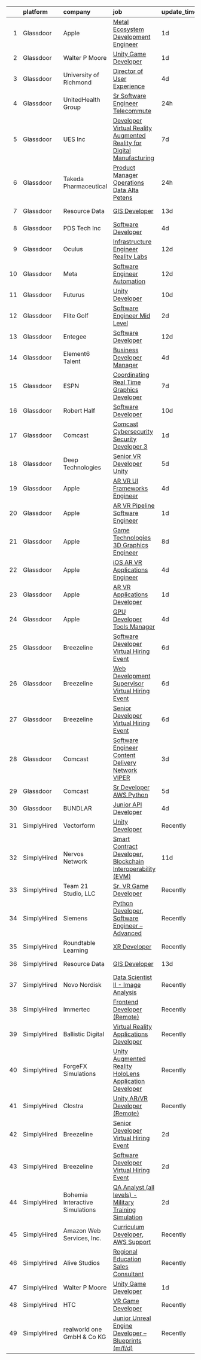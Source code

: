 

|    | platform    | company                         | job                                                                                                                                                                                                                                                                                                                                                                                                                                                                                                                                                                                                                                                                                                                                                                                                                                                                                                                                                                                                                                                                                                                                                                                                                                                                                                                                                                                                                                                                                                                                                                                                                                       | update_time   | location                   |
|---:|:------------|:--------------------------------|:------------------------------------------------------------------------------------------------------------------------------------------------------------------------------------------------------------------------------------------------------------------------------------------------------------------------------------------------------------------------------------------------------------------------------------------------------------------------------------------------------------------------------------------------------------------------------------------------------------------------------------------------------------------------------------------------------------------------------------------------------------------------------------------------------------------------------------------------------------------------------------------------------------------------------------------------------------------------------------------------------------------------------------------------------------------------------------------------------------------------------------------------------------------------------------------------------------------------------------------------------------------------------------------------------------------------------------------------------------------------------------------------------------------------------------------------------------------------------------------------------------------------------------------------------------------------------------------------------------------------------------------|:--------------|:---------------------------|
|  1 | Glassdoor   | Apple                           | [Metal Ecosystem Development Engineer](https://www.glassdoor.com/partner/jobListing.htm?pos=115&ao=1110586&s=58&guid=00000181ec0843df91ae1d06856543c0&src=GD_JOB_AD&t=SR&vt=w&cs=1_e60bfad0&cb=1657522373955&jobListingId=1007994891313&cpc=334ABAF5D42DC775&jrtk=3-0-1g7m0gh09h4cl801-1g7m0gh0o2hs3000-07bc4735f49e901b--6NYlbfkN0BvKrLyj5gPmtZO9T8euul8TCxuuKNOtzRJOomxnwSEodTz2Bc-sPZlADHp0xxmf8WzTYj1OabbMvKqTOMSvu7s7NttrC0ZUiqXPC3YkTvNrDzwACZrc1aZ1fE2Vx9sryy7b-r5Y1zmS-MOY5r2c4TVkPQ9uNsqx574HBkAtcVOP54WfHzyRAcWpJR25br0P9AnJPiTCYkm2oVwvGcsQLET9S4BiUTfAOy4hLE85m7xjrAiQOvfYf2VEFicDErKYA8cJLUBe9h0mU3-vgsaYED22duKKxyzGarlAsund-7RLLx2_E42Si8jbbVnbWw9R8uglNYZT_ZvKkIcyKmTcelyy6RsgLHMWV96NJi7EInVKfJndzI00oV-1YphMg-7r8SjKrGo-kaQ--AGKm0NCqGBTJdI5cjvZGSaxqm7DBxju-jCDrWvXLJHMUHp7ARs1M6V2GdJU-xpDxggJosmyNS1GmXIGBnhuHdd33EXk_DlIeP4Pxth2z4SfP4WdeuHEh_1tI2RnNnHRmAvyR7u-c5sJIaiOgt2BIThbUj2ifzcTo_n2yCDvrDovydcd29HehgS82NK9WEb8si7LCsSeUahHyP-h86KRYkVu1FD5hanNVIejQbNfMAlKE8WXm1AtldrM7RhcjueFwFWA0qTFRXSxxXrA2U-kv1pJggxB_WWrLhT38BQSBnZX0lswoiUw7TuBtdPP2yCLdgOZX080ttiw0eUTrPOVv0-ACXEhKq7v8Nu35jDR5_bcFH8Oufn7r5ifCy6GnJvP6VRYyP5Q6DsyKESFiVXbrQQNDGAqkrX_JgRGY9n79oNU9ODluEZbw9kkJDm0w7mb-DKukjd5G1zST1K21kqdg1zCPZTVZcZW6M0uLT8Xc6uDFmqxw1YnmNDNzoaGxqupuNvgDZSRVL0IKjKctQ4ukq1EnkYHg7yOU9uebcWNvOmjGotbv6yRzvizJS04wE2Nxb4TdaauEz-)                                                                                                                                                                                                                                                                                | 1d            | Austin, TX                 |
|  2 | Glassdoor   | Walter P Moore                  | [Unity Game Developer](https://www.glassdoor.com/partner/jobListing.htm?pos=127&ao=1136043&s=58&guid=00000181ec0843df91ae1d06856543c0&src=GD_JOB_AD&t=SR&vt=w&cs=1_03f9602f&cb=1657522373957&jobListingId=1007994178150&jrtk=3-0-1g7m0gh09h4cl801-1g7m0gh0o2hs3000-a406b2601580dbc4-)                                                                                                                                                                                                                                                                                                                                                                                                                                                                                                                                                                                                                                                                                                                                                                                                                                                                                                                                                                                                                                                                                                                                                                                                                                                                                                                                                     | 1d            | Houston, TX                |
|  3 | Glassdoor   | University of Richmond          | [Director of User Experience](https://www.glassdoor.com/partner/jobListing.htm?pos=109&ao=1110586&s=58&guid=00000181ec0843df91ae1d06856543c0&src=GD_JOB_AD&t=SR&vt=w&cs=1_8ac3bb15&cb=1657522373954&jobListingId=1007987474063&cpc=C0FAF87ADD587446&jrtk=3-0-1g7m0gh09h4cl801-1g7m0gh0o2hs3000-5c232ab1c9fefc8f--6NYlbfkN0B4rZm5z_hx-StMuau8L_CkQ17CUpFrlepinLuWzihKpur27WxpIEMFR1c5s2F1RXwytN8i3cemtPjiM8_YsPRk5Mu-6WpQsgOptZZsuGGsDvC9vAKXGTtAr6BQRBqLzJj4iRdrsxEC0dpxddldeLVR_UwSWtBiZ4S_Yc5-E9aMIfwsUtR9V6Sbw8yFJvlP4eiRzRKpv1vsdxkfIuJkTRfSVNLwfOpDYpcTNBDnA7XXdA_E8emjiJTeNa6kS2qHYAg2Kdmzd1OuOulfISSXJhpvR3lknfhggqIT_APmYIpDJijWDH26P9Bbex3ouOO0G9yWv-FIgJuqfT4x2fq0GSH0ToRpXovLVGB64_ViwI5r7hX63KY-_FWKV_afpvFfDxhjeNCukggqqyaqCDAOfY0rvFO44Al5-hiMCJ7gnxReDh-AaCQB4qzwM2qpPhaElhm90Cl79Qi6eP5wstODVk5wTBEDGG46D5tipDDgc1rnZcU3yiOPdSb1HZsowXRowQIDhoAGBwhXZCKz5kdh0Ms-IFS6N8oKG5kiFFRcUStcNOJmlOpj45XazLFSuOgyLCE%3D)                                                                                                                                                                                                                                                                                                                                                                                                                                                                                                                                                                                                                                                                                                           | 4d            | Richmond, VA               |
|  4 | Glassdoor   | UnitedHealth Group              | [Sr Software Engineer   Telecommute](https://www.glassdoor.com/partner/jobListing.htm?pos=114&ao=1110586&s=58&guid=00000181ec0843df91ae1d06856543c0&src=GD_JOB_AD&t=SR&vt=w&cs=1_49eb2dab&cb=1657522373955&jobListingId=1007995865047&cpc=40021B6B9FB64F38&jrtk=3-0-1g7m0gh09h4cl801-1g7m0gh0o2hs3000-526aab00b781eda8--6NYlbfkN0C8O9VKdOj_1Zh75e9_CvYhSsWVxS1Pvi5WUWhsf4w7FIc3O6B0uG3ldAQAeoX1gopzSUmUYgmFgBLHoOIMYWkd3ZH3miKoCNrzDJ1puWynfcis71GUtGdIOegBjP7XU7S1av1jU9DsaTV9hiXrd_1VH-Z7hEEc-n8SNHa8mq5rda8gnSaWvK4nx13JVqPwDs8cITGzGnudmh9NRFV6F3LXzg2izeMybE_U_rGvPTzRDOA1WEgqWC7c7b3whO5xKsKXL1b5omkMUcQqY4Rj0yo_QcSsiNOWx1b6VfTf_IevdHsT6Vtdz3gYFuZASzkZ4CgPaB-vPWpLRXymEstt-oZ06_HUfeZ5WgTrjEgC1E-sxaMnxRf41vBVJ_iwiy7e4Cfbop9xmAX-n9_8mOXeWzH9yOUVEwimAjnfXSCYiw5s8akM0WGyqsvXBjDmsjkUlQI%3D)                                                                                                                                                                                                                                                                                                                                                                                                                                                                                                                                                                                                                                                                                                                                                                                                                                    | 24h           | Eden Prairie, MN           |
|  5 | Glassdoor   | UES  Inc                        | [Developer   Virtual Reality   Augmented Reality for Digital Manufacturing](https://www.glassdoor.com/partner/jobListing.htm?pos=130&ao=1136043&s=58&guid=00000181ec0843df91ae1d06856543c0&src=GD_JOB_AD&t=SR&vt=w&cs=1_2488125c&cb=1657522373958&jobListingId=1007979372217&jrtk=3-0-1g7m0gh09h4cl801-1g7m0gh0o2hs3000-e2d9c4ebb3d76261-)                                                                                                                                                                                                                                                                                                                                                                                                                                                                                                                                                                                                                                                                                                                                                                                                                                                                                                                                                                                                                                                                                                                                                                                                                                                                                                | 7d            | Dayton, OH                 |
|  6 | Glassdoor   | Takeda Pharmaceutical           | [Product Manager  Operations Data   Alta Petens](https://www.glassdoor.com/partner/jobListing.htm?pos=123&ao=1110586&s=58&guid=00000181ec0843df91ae1d06856543c0&src=GD_JOB_AD&t=SR&vt=w&cs=1_4579c0b7&cb=1657522373957&jobListingId=1007996088229&cpc=155EB9D5185558AF&jrtk=3-0-1g7m0gh09h4cl801-1g7m0gh0o2hs3000-057ae0d2e981405e--6NYlbfkN0Dpk2nRRB2qCzcWtelMs6RnOpE2QQykp_Gr47Tac0r5hCH0J3UzLxpgpuhWWRPjzv-YiRcjNYDidoQCLJWQFq2hGu8NubKW7VtXpwC3uizAiaTmZgwoXXsbXT-ORvk2SLMJeMP8AGDKHOMZqBkdIP5gMOBcNhtpupnFzXbnqYyKH2F7YI60L8mk5aE-aI0vEbZtfqLCCzVi_LFkD01fr3q3v1gNVFbl4FGGM1cm_nGIyhAWnu6H-Q8E-v7B_inoF-JCw2MGmVSajhSIjFTo8MZ7GmXdGAJn_OA0KP8N3R-CaI4LTOD_AZVLRJjK1TxxLHfhunuHrf5r6AJO1pLqzo2mc1R3g6GkkftbfNbATvMuXTBJP9JYvg2VT3iuI5xdPOsYyDppzxI5T090mEC_0Si3QWg2wI6ec9YeVk9ubVUlqzLN9iZSyWwN)                                                                                                                                                                                                                                                                                                                                                                                                                                                                                                                                                                                                                                                                                                                                                                                                                                      | 24h           | Clifton, NJ                |
|  7 | Glassdoor   | Resource Data                   | [GIS Developer](https://www.glassdoor.com/partner/jobListing.htm?pos=104&ao=1110586&s=58&guid=00000181ec0843df91ae1d06856543c0&src=GD_JOB_AD&t=SR&vt=w&ea=1&cs=1_cc42162f&cb=1657522373952&jobListingId=1007966638621&cpc=F7BD8DA794B5A532&jrtk=3-0-1g7m0gh09h4cl801-1g7m0gh0o2hs3000-8098c8611ea79378--6NYlbfkN0Dl7F8yQ3Mt_M0p4pEaeq_LOWEMcxAwOSX3iRAQq_RxvmuWjgUzi5N7Xnxj-yjq4ePTz2k1bnKIQ2d9UityefqIBeUCKX9B1S6LaHeztZLa7qCGGP_4slg5m3w6qiAVI6Qw8YHxJyvmuQBtSXRRTyTMrI0ea4CLsCbtcIil81ktY-h4NK3FaOSrf3dkUrZrzfxx9eQEv6sr516U4Rd1nVXVWUJV8TKgvE4CpCy2UUm2qA9elTIu2EDFL0ab8PmK38YrL7WDvJgwfjFEOw1IirS0UnPg4Y5xhvyuLR7iCnOE7fybbjB0wvW87EW5qo5Vp4HjB-FyTSb56xxqS7hKBLzGmldQP888BmrmzaBCS241lVodFen6oEWisXysMUgvB7uKIvPBKCZ46iGymwepyKyCobbrKZEBZHpBhwxKKnFxQ7lMql_MVPJ2auIJtw7FKxdgHqPpZVSNYshCqCyLO1aswc6_9nDuYiaa1Ij99fL-P2-zmR7NgBIb)                                                                                                                                                                                                                                                                                                                                                                                                                                                                                                                                                                                                                                                                                                                                                                                                  | 13d           | Anchorage, AK              |
|  8 | Glassdoor   | PDS Tech  Inc                   | [Software Developer](https://www.glassdoor.com/partner/jobListing.htm?pos=125&ao=1110586&s=58&guid=00000181ec0843df91ae1d06856543c0&src=GD_JOB_AD&t=SR&vt=w&ea=1&cs=1_ab113e57&cb=1657522373957&jobListingId=1007987377855&cpc=1CBFC3E34E2A31FF&jrtk=3-0-1g7m0gh09h4cl801-1g7m0gh0o2hs3000-79c86ae366134147--6NYlbfkN0BLQ6hkz6GMEPsiDV6dZwFY4wMBUE_AioakCFmtqBrqGqP687vd9SjG831nUZLdlECmusHnAOTFLnYK3N7fukINjt2QAFZ0Sgdn8HiwhyTl-el-D_fZ3zFBoXjK6-gt6Us2wmwtguWbIt4fQ8-O97xAj_qyE0M9Q_SpvDyzMHDJyUZgZcNZDE8Jv-D-DQlE9jQ6DTx4zKfWgaM-4QfWqCmwFfS1IVcJ9QaLo_7L9BEM79CrCnhwPBeJaUdzjx62n6Qfa107VGYitq4T1JXXewxC-3lbBUVV4BDPburKQUWlEuuW3RVd1fUJpMcYd1hdv1oOg0vIXHHJG3wPZZShHmm267HbXhTGYcWStMTF-bb5V40bmgYhZNgvfiZNiqi3SeKSyesGJQ2osXV51zEbXwIkDjvgvd0zmCxB-CHtXfgdJg0agn-kA4C3ti4x_vqh_9Hhek2uvA_BW2O4CKWrRmpfAU9azOUXrMjvcYgtM-CeMJSMWdozmnZuSkzFevE_NEDpl1HEhEAJzERM4xgS__teumRR5owCLpkoCLLo_rFRlg%3D%3D)                                                                                                                                                                                                                                                                                                                                                                                                                                                                                                                                                                                                                                                                                                                                 | 4d            | Lexington, MA              |
|  9 | Glassdoor   | Oculus                          | [Infrastructure Engineer  Reality Labs](https://www.glassdoor.com/partner/jobListing.htm?pos=108&ao=1110586&s=58&guid=00000181ec0843df91ae1d06856543c0&src=GD_JOB_AD&t=SR&vt=w&cs=1_8e2efb00&cb=1657522373954&jobListingId=1007969937261&cpc=BBD63848FB84346C&jrtk=3-0-1g7m0gh09h4cl801-1g7m0gh0o2hs3000-4b8b1fbd9aedfcde--6NYlbfkN0DYl4UJW4r1Vl7FEn6T9F-rD9lpC-0oMJVSiWjK_MGUd5ZxEn957iThda3zHpNlLYMLluXgCgchKame_mFfm5_OUmEJ0Zn6rfZ1hn1ya6iUGs6YgvqFYywatTSf5lpf05q_nk6uwtkhcgqn6VDZPo2PPWnTJ4JuoKCEK-1mEo2Huc99JtMfiNPMmw6HJ6dJ6Zmy0dk1DYyCM0KJ2_4RBR2oDnPuMTEoJ4lpDP5W5JsVYeTV6mMIkqiqzsL5Rgr6dIeK2qjmO-0Epvg9k_Cmor3Pb5-6f6PUHvNDk_7aTH5h1gCBlxoB_0242cqK7BEsibg03sJiD_5zTpwfVkDB8FxarJP2P9k02Z_GrM30yh289sw6QtAx78f_GAvSOcyv_UKdFF2pXazbJnrfxZ5Ix1dxVpaV39s2EtDPdlvLWJyAqXhuc7tBhpEE8o4duFNp9SCDsWVIEJQRmv1lM5v1BRfMjaU2hDWWEZccpT08wqFiWc7ISxNZLJR0gShRfRpURdEqwhSod7x84R65NloqZz2siPhQwhPAC7qJXxjpLoUYoTMX2Su1hjpmfOsOEZPa53ISi0XyO1qJ1Se6qugTZTppbOrdDtcBFE6l4MEBXD-q0S91dqCxLnsoso8rWExX5X0zn4L1ycszM7UNY9RxazNe7QJPhtAmNXwfJQyLVYS7hhuGcQaL8eidKZUD-_5dTvAF_MoAsQq44bZodJnCBEXQhSlNynH62n4bOqiWCbGOiRrjhF4HXukXeVrWwXHfDWwiNeio0TwJi5jdg8iagqa7jAbQWDPyeFbXj-aUPm25vQWPbe7cDOLdSA2sJp11lq-ZlDl-HxyqhoMJF-hcRAtlnPvUfCl9_wNc5QhyjzEcDdCM-uPPu_HRvIX_TMOYJ-HwLV7UP_GgufRLv9DKQI_s5ejThRCKfalLWzepVVFr7wXQK6_eMgfmoM6Yo_23NsehSKY-wBgk0SBbwtexciRPbx_wi7KXqtkS7_kcb8tk--mIr4rETyAVgoPNNoKmLGmRyBsB934o8a_CIXR5zuKrIrR_EqEave93kGlBiDFWxA%3D%3D)                                                                                                                                                                                   | 12d           | Redmond, WA                |
| 10 | Glassdoor   | Meta                            | [Software Engineer   Automation](https://www.glassdoor.com/partner/jobListing.htm?pos=107&ao=1110586&s=58&guid=00000181ec0843df91ae1d06856543c0&src=GD_JOB_AD&t=SR&vt=w&cs=1_d031fedb&cb=1657522373954&jobListingId=1007969937300&cpc=76BDADE3D6D9A820&jrtk=3-0-1g7m0gh09h4cl801-1g7m0gh0o2hs3000-1aeab1f34ef30df8--6NYlbfkN0DYl4UJW4r1Vl7FEn6T9F-rD9lpC-0oMJVSiWjK_MGUd5ZxEn957iThda3zHpNlLYMLluXgCgchKXqYV1YqFDYEEiH-F4QfgWiHkjB7hNMueTn1Y2K68nQhp7_jnE-XKDRF3gh6xN8C3w1EBUDNaCv-STCH5UlCknOVpQVR4ENUsHNHyAzr2Mx76KScIwOJntknVmM1Hru9QwSXoTvPOmaYpEK7tP20Ul3u_4EujyTGtBrdv3BnVIX5nOh28_7dmgmc3E1fENLqdWxzNIGjTyRJ1jMuUTNNXwhiusXzAbGEul9FNG-m8WD-TjN46wLkFSvEaurrXdbjQ1bCCpVzLPMaSbxeUkVv7adr3Ye_5Ku8eBudfTJmDcT4C3nC7Dilrv-QXqayJIfVvSpdtRJMGmub6v94iixGfwrsZ5BQOMhywagZsATBR23DZsAIyrzJvYH4JeKk9vctoyJSTDHjei5RPtDIx9mnPXmHHzTb3q20EShA3uSj1o2cjaggljs_qu6fV6T3mcd_KKCs8fwaO9sNsod5Qw5Tns89iwWCxxM-js2e1IZq9giDjUfakIzIflVmc351D8jLcjm1tPMKngf4_Am034owwJtLW00P8WLcQRc0SXvxRSo9nSycEYTbtWZEfgGW11fTZsw3vpqgc9_Zo9CpcOY7bbPOe7rkuf0goQyJB-bLyxX9w72Q-FP_Xew59BKee34V_cGL-op0SP0bfB02rwVRLy5kkDfl7NFg8AbMNxLiU6r1Eevp1H3091gijuCb68OibCxni0M7rjhK_IuyXMwISuVMyLSNq0GJl8lCpO35v1p4PdaCZENh3XUA9_fFvBOe3ZwYI7O-1Y1_iO-R1kMc3FCEpSWLRuXacZf-zOLlHxgBR4ULjz4JwQw8odBVF9E5uFCcvhy4tzwcVdj5vQayEYtOp-VlLYZuprvV7yn86p8Cv_NYBdJoIkwqBvG9VjKecQk8QOLCJ0-kTQ9WcE0FLIbKG9HRvykIPUgBQZQzhO2zMDyZBi4NFg9aHOSV66f2RyenqTZjTZPoizRSDpoU1NnM3PtCmGniZA%3D%3D)                                                                                                                                                                                          | 12d           | Remote                     |
| 11 | Glassdoor   | Futurus                         | [Unity Developer](https://www.glassdoor.com/partner/jobListing.htm?pos=129&ao=1136043&s=58&guid=00000181ec0843df91ae1d06856543c0&src=GD_JOB_AD&t=SR&vt=w&cs=1_9543d645&cb=1657522373958&jobListingId=1007975388595&jrtk=3-0-1g7m0gh09h4cl801-1g7m0gh0o2hs3000-47b83538bc10ef9f-)                                                                                                                                                                                                                                                                                                                                                                                                                                                                                                                                                                                                                                                                                                                                                                                                                                                                                                                                                                                                                                                                                                                                                                                                                                                                                                                                                          | 10d           | Atlanta, GA                |
| 12 | Glassdoor   | Flite Golf                      | [Software Engineer   Mid Level](https://www.glassdoor.com/partner/jobListing.htm?pos=111&ao=1110586&s=58&guid=00000181ec0843df91ae1d06856543c0&src=GD_JOB_AD&t=SR&vt=w&ea=1&cs=1_a858a533&cb=1657522373955&jobListingId=1007992889612&cpc=14D5209370AEC984&jrtk=3-0-1g7m0gh09h4cl801-1g7m0gh0o2hs3000-b26c2d7bf71d82ba--6NYlbfkN0D_KRozbKJx95I3LRYgbj09bqBDFeyQG4s8tCOB31p2DAg6iPXIse8bHaiBk3QBrGxpuXZg6rnCO-vckF91RBuri2ikPZlrNM-w0vvbhbgjpycq9bCMCZE4v-NHSUS9TSpL2I9VdGQtqFsq9Op6H5pc1magBzUjuk6z0yLETjr1ETnAp3buM_7cfF6QaVGNfCQYo8VzlcTDHE1zsX95mwYxv3ITsjHCLNG_A8BnvQ5tBcIepKlx52j_BKVGWP0DqJfeMBNEJMKVsLlcSuZdJbv_orhq5Vmv-ou3CHEdEf35OTVcETF372CUXJUuoaCBNB8fwdWq72iQ-4AdwgnhjA8JOhw0cdfVGXJ2-tDFwdfu9NAzY-VzYv3Tennfrf9SHBafkNVINPB7_m6IO1IsvSPvQS0uPlqYU4mhMAD1DqfxvXYj5-SGHY9xAFG7OtvZfGzcu05Ygb8WUf7oGMktFIuxbHIUxSC_dpfhPzIX9QF1yajJisU673hXZ4lVdAY22b2S9qtUAtG1RA%3D%3D)                                                                                                                                                                                                                                                                                                                                                                                                                                                                                                                                                                                                                                                                                                                                                      | 2d            | Dallas, TX                 |
| 13 | Glassdoor   | Entegee                         | [Software Developer](https://www.glassdoor.com/partner/jobListing.htm?pos=126&ao=1110586&s=58&guid=00000181ec0843df91ae1d06856543c0&src=GD_JOB_AD&t=SR&vt=w&ea=1&cs=1_3c7370a5&cb=1657522373957&jobListingId=1007969066831&cpc=9908D8D4413DBB8A&jrtk=3-0-1g7m0gh09h4cl801-1g7m0gh0o2hs3000-1cc9a720b2ef69ca--6NYlbfkN0D6OzZjpD_hbicRkMZwNNvvxSeL23iIfvaC4EytleQ8zDIpz0YQ5KbISa7_Zvw6kCwWk0bztT2ND0rLy8l_JgJIqC6pVja7piBhX6YVrJuEc_pBLmjUEBI6lwdoF_gJ749U6okgPYSRPvBMYDggPEVQx-S1DUfyPpyfQC37CONM7ItdCY4KIF8hpJrD5bAoE0_FBrsq0PY3LBo00GGgGOdrJmL-FTOVpM4kDsGivJ49pQ-hpWOmGjatboWoR6Z-7OaEAKqmEyodDdZkPmi8woMzf5WId1m3H2WnReODlpiEuwYHFifW77UEYCqi3vzaSwFAASvX3lW5qdo5fUAADOWClEMjwsU3dCLpKCHul8Cuutox4YtWtCVnMxLJST7mm5wGVUGybeLMRnUHQVE_SWdAikYr7V8uK9BYA3DK-N79ih4Y5BqweJ_gE3wvVNimNpxF-7UWsOxvAQyCs2NYRHux_r5VsHf54XKeHIyb-P5Cocbl1NprDHaqM3NuKcsNJvA%3D)                                                                                                                                                                                                                                                                                                                                                                                                                                                                                                                                                                                                                                                                                                                                                                               | 12d           | Bedford, MA                |
| 14 | Glassdoor   | Element6 Talent                 | [Business Developer Manager](https://www.glassdoor.com/partner/jobListing.htm?pos=119&ao=1110586&s=58&guid=00000181ec0843df91ae1d06856543c0&src=GD_JOB_AD&t=SR&vt=w&ea=1&cs=1_eae2c03b&cb=1657522373956&jobListingId=1007987169676&cpc=AF1E4A3695F490BE&jrtk=3-0-1g7m0gh09h4cl801-1g7m0gh0o2hs3000-f311e9f02d69f322--6NYlbfkN0Af6GIvaSKgsJgYJpE9Xx5DEovmjv4vUjW9NTuNJPGcMVKvO3rB4WrrWkIp31ZZ0GlsVen7PMc70LHgp_mIU5m0UaCb4T5yo0KKEVtROOC3L6bxciHq3DdlsxsaetTM4SjrL61OP4Gel-gRj6n1tLW0HmeiUasK95Chii_toKlGn0V_bNoKWyoqtTCK7eeHUHvlnQ8FcsRIKx34O1zi51VXcqVDQh7uCEWkX3afJczpYA_95BwERIAPucV7PIXJV-jTep9hSRvbrqF8ltJYC56CZYri8EASO_H10bUmwzECzShMTlQofw0_4JGuzYiNXj3iNpjUwl0CJkWZIOS-qF1-pEpJzjRl4RtADIBTT_502OhfEg2EGo_nEZi9cFymhZjLsbHP00T27_Y-ek0c8-9TKnfEQGyVbj4EBokz9icd3Oo4oI_BMVrOGdKZosJ2LZLHPzNtVBosvFzdlKmgGiFiGL4BRJg4NumSKf-NnTmhRNBL9qpdS612SUZ1Zxh2iZsj0XZZFEA3T00kxb7xW8eL)                                                                                                                                                                                                                                                                                                                                                                                                                                                                                                                                                                                                                                                                                                                                                     | 4d            | Milwaukee, WI              |
| 15 | Glassdoor   | ESPN                            | [Coordinating Real Time Graphics Developer](https://www.glassdoor.com/partner/jobListing.htm?pos=105&ao=1110586&s=58&guid=00000181ec0843df91ae1d06856543c0&src=GD_JOB_AD&t=SR&vt=w&cs=1_f1142596&cb=1657522373952&jobListingId=1007980701634&cpc=CA5E2B5B7F82281C&jrtk=3-0-1g7m0gh09h4cl801-1g7m0gh0o2hs3000-2b32dda315a31b7c--6NYlbfkN0DAFTyt7pbDCC2JPO79CSdi1dIb81yjczP5qsKcZIxgiYm3-7g-689Ur9xqU8QiYHU6iGcbMZnJXywws3uOnydXQ9m4n4xiQkZxxnUT0w1SxVLLE0HAFnlDbrPADdxqIXmGtAogZ4vpBHeQzn1I1LutISAFENtNxN6Iu5ssrU5KnsVxt8SNhGoOP2HtqHnNNeC5uKA4SvN2k7uJ5Dwm97AE5jReINhhwKrPDAGhiRWbmRaAUSjgJwExvA6zxuN-gQW3PF3Qmk4LaGR58jIzZYAwqkEDpOu0eBLkkeQrQaSwTQnOCEf4Ar82oXV7nrfpmXPjFnZsqKcGgUZSkP61J7LUc_gYiVs5225bUz_ITm1Pw_EC-1wCi7is9zelOYboHxx_z5bWBiu6rmt58RNE7k0cz0F1ZLE2Ewyn_v90mIADWegfjXz9Gs8tfEn1WFUmUhICtz4EoOHHsA%3D%3D)                                                                                                                                                                                                                                                                                                                                                                                                                                                                                                                                                                                                                                                                                                                                                                                                               | 7d            | Bristol, CT                |
| 16 | Glassdoor   | Robert Half                     | [Software Developer](https://www.glassdoor.com/partner/jobListing.htm?pos=124&ao=1110586&s=58&guid=00000181ec0843df91ae1d06856543c0&src=GD_JOB_AD&t=SR&vt=w&ea=1&cs=1_588a003f&cb=1657522373957&jobListingId=1007974618893&cpc=48B9F4758953335C&jrtk=3-0-1g7m0gh09h4cl801-1g7m0gh0o2hs3000-afae8cda0f540a07--6NYlbfkN0CpzDdaQkua3np5pkmj49lKioZwmwxQ-yx5plwbYmV_M2ppq9rPgMqLXxFCpvuld40sdw6HVxzPn3nitMiZbhq-3d7eMaoXamkE6P0e1elFbOMY-3Bsm7b-C-LN0VwDVOYBp44i9py0Dbed-1tHBFo3YNg1-jqZxPqetbdJjw4upjxCElyoYBJjHP8DhBkYv3K6V8BZXfJiOCXvett_zPhF3R4pocNcO3Q3qGrbGrsZeW1gTGk6lMqNNxHba-1KzzGlcXl4TQu8m1ac7vph5c7ZOOrxJ9OPqLphZ2jdEZP4jS5QPCSE-XKePPicXBDXJMpw_nS1HAI6_DCGlVd5nZPFEjjHbz6sLTTx5FMP9SrQlwK1b5dB_8Qv7Jn-POIQv_IKFlZqprsouQBLp47kCKVUtfylD5i821z6php7xbTE08c1PUNvx41AFe9h55wnPKYwMRPE14Mc9FHHhO_n548uzMRXDpJxFthaRIQcwXRixSli0qLMTZTCZnUKHY7bTMJOlsVa2JEA3q7r0ts3rHk9ZENS2nJeqGhslftpa8ab67MZ7q9Whl5aFj8WLUsWec0%3D)                                                                                                                                                                                                                                                                                                                                                                                                                                                                                                                                                                                                                                                                                                               | 10d           | Chicago, IL                |
| 17 | Glassdoor   | Comcast                         | [Comcast Cybersecurity  Security Developer 3](https://www.glassdoor.com/partner/jobListing.htm?pos=116&ao=1110586&s=58&guid=00000181ec0843df91ae1d06856543c0&src=GD_JOB_AD&t=SR&vt=w&cs=1_3612aede&cb=1657522373956&jobListingId=1007994250902&cpc=BA15C3E50D27FFE8&jrtk=3-0-1g7m0gh09h4cl801-1g7m0gh0o2hs3000-52347ea0182a2b4f--6NYlbfkN0Cj-KmZPsf9w80C8b1WzNVrlanjD2SXJjxuCbUWHsXPZlTAgGmdtIUzoKTi6fK6WvaYiy5OaAoDQMbzSkAhni9_ICL8J7C6jRzOfNJ3EWfE0qFeFBhLCE5-l-LiZJENFjYZOTekw4HZwWK5aBKFNVgmg9WtKxk7yXVsrDbXHvfiX-dhXdcvC_SDzvhFWzMQLfz1kXeNv8jE9ip7yaBPbPBDnahk-C-hm-BKBzDdTFYjcQRj1E65E4_hIfoGqJZw2L4jr9Ou4Hftsj05ZuA_xaLgDUHHdpkKTJ8KA75cEpUk7EnlWU6fNe8JyiQqyrndDwBLxWhPVHOYPQnELs57FRwED7d_X__DBQJk5i-lD_4yq__eN-8oOO7n3P5ps3mJ82ubKU35RF21itMi1CrEVVdyaUjaodcS21u9uFAKCzUqLvAZ-nUs4VkW8KBwQqfrqEvpUC3VxTgNQqyPt9dOtVwdFofFA3e3mcU04GtwYa6frGtwcJU2ASdcnaUD4xVgkqyz5Snifq-esG8wMRXRsakyKgCXlWVZfO7iiHrN2_cRX_x1WWI169eZg4Dh42U1pS6CWWgKzJEtbz_4dZi5r8oXCiplUUB1PKkdfSbRZpuuNHyjolGpiCpcIBME-jCNqWQA8vQcTCRdBdRZ0V3Cd1KbYDHxa6A3NxLgGUTp_dJEYUXyGvAgVDJ9KbVWC36ORqRKB05ZutyDjdHcNdrkAGAUahnzMmXvZ8EEJ3bm0_vQrtOz6AcJuzvitUJsmGhpdr4Hf-pxde66zN9v9GkQWLGqb7Llyc00gISESWGntZq2jbzLF0uQztMr52XK1j1g3Xpu_3VRFgZ0JE-PfpiOCf913MIGu6PZcr1h2nypTZySH21QliMpAuwzqga14vXB1qjF5djulExDD3XgDnP4rmSSKVpopWhtTzGEtead-mGbJZ8iuoJNMxo150G1NyMUwbXHBdXjhr_dgKefIBnIoQP2b46ibW7elSjFuJfdJeOFl1A1dZ-e2ZHFPeJkmDxFZmqIDhkV8PnR_KK318ndl-iOR0cl-4Fc4UvpGC-bd92M5XuA4qUXh76w2DpmeCa-rXS0VpK_a4nNaIimp6ZSdGHVybmdlCABFNxqa9-_Fa_unAyHY4PVTICdy2ar4qRVy3qpIcOrW8bUXAo71oNxHb2EvK7TvpBdEW8uFnBEBnqGmV40H4Vu0FIoptqIt3JbZN_GjryA2Ex8n60ANvxp2w6X)         | 1d            | Philadelphia, PA           |
| 18 | Glassdoor   | Deep Technologies               | [Senior VR Developer  Unity ](https://www.glassdoor.com/partner/jobListing.htm?pos=106&ao=1110586&s=58&guid=00000181ec0843df91ae1d06856543c0&src=GD_JOB_AD&t=SR&vt=w&ea=1&cs=1_b5bb19b2&cb=1657522373954&jobListingId=1007984915587&cpc=E521981D00147CE2&jrtk=3-0-1g7m0gh09h4cl801-1g7m0gh0o2hs3000-53d2659523d2c6c4--6NYlbfkN0DfhRLDY5E7BVY3xhBTAobuSaZ3WR2SqAJ-w4NHeQGDZ4N7kqSqiwTqfZ_rggRmPMq0Gw3DaX67HJkQH-SIadOUZXQbERM4mSu_DyG5PyfUmIR0HOJ9UO89umVKprOg8JGvjRLUGuVwrXAStGLyPtsXW8VqIDeJhc8_fdegCKkQz1HvZVKevxkQtzds-RwF3LT9GdqpfrLNJPGRBk4hB14-oaQZUq-JinkhL7aOVhPijPT0OfkJ2RYzTj-L-xTuPlDxbfuoFbJyKQCxoa3hKkHFsFIRfi75ST4TxlGoKCLi34ESjabJvjB8-o28u3YDFIpaZiwmXY6hCam5BkSc7kMTXSoNyYQzShF0umg9mfx1AASDnUag5Y9hMKAxUiw3YtLUiMPiB-NuA3klqQ8i3RXd9f-2g4k6sp_Rb9wdWvW8a4wEyfyJEB0B54-fIJObUb8g7ODGX3HHmfZy8hYDm_fVCmRMN4tp9LE178cVeNuW9UzNiB1E_JV4s9QQB-4avuLzYAyz1XL5tg%3D%3D)                                                                                                                                                                                                                                                                                                                                                                                                                                                                                                                                                                                                                                                                                                                                                        | 5d            | Remote                     |
| 19 | Glassdoor   | Apple                           | [AR VR UI Frameworks Engineer](https://www.glassdoor.com/partner/jobListing.htm?pos=122&ao=1110586&s=58&guid=00000181ec0843df91ae1d06856543c0&src=GD_JOB_AD&t=SR&vt=w&cs=1_5e6da609&cb=1657522373956&jobListingId=1007986637405&cpc=AC285F3A3ECA6BB0&jrtk=3-0-1g7m0gh09h4cl801-1g7m0gh0o2hs3000-713e3128cb77667b--6NYlbfkN0BvKrLyj5gPmtZO9T8euul8TCxuuKNOtzRJOomxnwSEodTz2Bc-sPZlt2Zgji_QUXHfsWtRQVTn0bJKMQRPRIpTPNQSJdG8ec_8F5Xp4vQ7e_biIIyqlcWBwpH_nhXU9eESIIxl9KUtsdlRQmAk4Wcgs9l0f1GCroGubPRvkoKZOavUwa3-tcYzBLgIXXyI-a2ASwfV5NmeyguXJJ2upuxZNN8QvrSOGWOiLI17m1OaI9LoZuGZH9y6wQOgyTmX8ORvjod-e9qyXQPcx3Px4BwaRHoXFKd7i9IdnaLnfJfztPzvxq-mkoJ4kfDBlIEtZxS_Rk4c8qX2s2IEsrphUIV2GdLreIVBViYSBHXxYdKxWYu37gHWmyJ1EYmMxIAsJp62omnfoZZLSmlUsDe1NlrXFIDnSKTGwdTanlgvqMgrpzerhUTCcaT0nNOLJWdczuBgAz6JXfk_RRDMK2ohQEw9kN4J56VSwfInRh5xeRU59CnodJcvfDFl7a5nYP_HHpaaVxg-VTjbOR7Zd3OdatqDZuCSdkEDeIhbGJrw_At35S9g3MxwhSBA9qL_DXB9nqFn-zlhvBGjUFVpkMxhYBLE0fw2-HIDdCtcFCe2NMZewTD1CmoZqaxlWYOR_4RCSkHv4eeLwwRPeYMdWWxgOWHc71l4cIrx3FmTb6Fc1P368XW0Owlld8dzSMugLjasj3v_aI8v1Wx8iTbP3tdIaVZVaHwzRQlcMdtJjV0LiGoahj3nPjeCKTpK4nSu0bSIF9Olxycl7NjAq9uqUG0VVP_qNiXXya78tIBcPD7q8qsjpnOIxxj9lJDwuvx_3WY3yY2ratTUIEIpGv-YVEv4yYns9XF9aCIiPuzFLqk8MD6snhgMX-fCaE-dCyS1ALkrOavJxv30Xp0R0RPXJ3g85DFWOPdtCdozkjEkLRE97K2Fzd2n3yJ_mYKyrk9gc9yY55ex3b1EXLExug%3D%3D)                                                                                                                                                                                                                                                                                            | 4d            | Cupertino, CA              |
| 20 | Glassdoor   | Apple                           | [AR VR Pipeline Software Engineer](https://www.glassdoor.com/partner/jobListing.htm?pos=121&ao=1110586&s=58&guid=00000181ec0843df91ae1d06856543c0&src=GD_JOB_AD&t=SR&vt=w&cs=1_90763163&cb=1657522373956&jobListingId=1007994891471&cpc=F41FEAB56D215062&jrtk=3-0-1g7m0gh09h4cl801-1g7m0gh0o2hs3000-fc55de529b78aa8f--6NYlbfkN0BvKrLyj5gPmtZO9T8euul8TCxuuKNOtzRJOomxnwSEodTz2Bc-sPZlbtkML8D-m4qO4tenHzNlbzznl9Zovftmt6-Mg1P-NrNJwQV9b7AKhWEtyPHdze1p3up1kuyhCBmYpi4Iic0ExJ4rulqpIM8-RimAb7jpdBuTvtFVnPTld4jWGGxBX2IzjvMf_IVTc2myqpTRvwY_VhqqWADoz0z6xul38JN1Rt4SOOflZxAQSRP3hus5b0UfZfwUshRnIBkEXEnUr0Gvo3q6DddwZ-cJa7WpLqaVWTz0fc4kZlgmRbC_Zmg-DKzYy-1exC4jO_5VyjiVxJwmLPKImNmi-_46plHSHQO3YDZvBTLzQBJyD0rSTBNFmqG_Fp-QY4qdMfVsCzo4QulIok3N7Wsu7gC_vABFRpa_X93C6I-Mfzj67teq4Qy_r5Ofk3EeJUUCFuMYAkmvzeFlhVY7H4EeOWKSKVgxh2_FdasnaTnndLY5yDyBY6DT3GlfBowaR5uvsWHk0ioO852Z-YmED3bsgGY5GMRg-yyeDdnch9wZC8dQp1IISRmCeS6stZcRsFJiCuurWMprDrq_nnliPDduASWT7kOAJAm-VuYb_Wqx3BBDYQY_zRRQOFPIgWBBL6SHZ15K9J5uKA6_s7WV4pAv7OUTMcK_loeb6yhLTPuZNZBaoR6QqZHs2x1EvAyW-EDw3RiuJf9LtYYYimE1WPajbwT5iMYwmhaV5UNGUGAILcMIfhBjJ7qVGtaxYTvNyBJFi8HdrrNJcAAxERjp_ZPyXDyodfWS9X3BMGgV67zN5GZtF-m1epR1fwPQ3gh9C6Q74cGZgI1kf4J20VszVqUTPJyNTG7R722WjBHYH65REuRUbn2YoVs_Rjt9h_F1s_b6yfobN-Bsu_ysVugZuV1qQpTER5OOMzNTkDUVlkUY28sPOicQhNHbY7A9SNZH0QnhhaQ71iHqlGOEjzcRxVvMegTg)                                                                                                                                                                                                                                                                                    | 1d            | Boulder, CO                |
| 21 | Glassdoor   | Apple                           | [Game Technologies 3D Graphics Engineer](https://www.glassdoor.com/partner/jobListing.htm?pos=120&ao=1110586&s=58&guid=00000181ec0843df91ae1d06856543c0&src=GD_JOB_AD&t=SR&vt=w&cs=1_23e7f423&cb=1657522373956&jobListingId=1007979187836&cpc=8795CF9063CD573D&jrtk=3-0-1g7m0gh09h4cl801-1g7m0gh0o2hs3000-1fb1ba65839ae94f--6NYlbfkN0BvKrLyj5gPmtZO9T8euul8TCxuuKNOtzRJOomxnwSEodTz2Bc-sPZlt2Zgji_QUXFIRMw835oztiFHuD47oHEhExsjCCFHwabCpAjOKzJKZwOhUct6xVGxa27TBa2YdF_maTua6893v85tU7MsoDF4pswBEopaXF9EtYGCiTMjpwYAJUT4aKFp3k9Gy1-h0k5d_wvxzcRteg1eBfsyesPaul8JiDjq8KcLwsvidH92Al8Mi7GdmZ1JIrvIWx216GhluYdZsn2Sv-DprtZuNcgKC8HRvRRjEVmsg9mRJRAPcE3TAfLgdwUEmv08oe9szJywa-dtARYn8moW_CBaiSt8wnhSDOznD2OqwipKSjul-tI46a33_OH8ZqQGE51nFk_rKdyazF8M598mYTUuta-p1Kwi2_kh8OFcpfWh0seoFn-RKPonKk1bOjw0x80Ein0EEzA5m2JPleHW6p5mtW17VUQjlHbvBOXAs6n75vMfrNUBhXFM_PCRfe6o0bIm8g3SYS51MK5fi_ClaC-HSeMxvJW4ieCDCGySEBXkFTKl2yFbAeoiAxKO6y5GQX0xdk4fhQO6d1o6RMUVrEArGil8gBKREEJJpmw3jPm8YOQ1XjPDCQ2u0V_MveOCYfJVBAZh9u4d_YwBPU-OLkwqZNga3e3EbRY-0wujOzJNX1NkQZYR6Bn02vV9LQdKVIilz46uKy-FcQYKels8rfc5B_5-V6x0m4NjPWEyCsw6x4K1jNoWUeRpjwXW3Syh4pQbrG6wykYFmpUPiF9FP_ob2paWhxctvsajm6Hz-KO_BdVMnOc9a8KkTNcTJ5tc84SDOAWYJ5qTuvfFiVba4RiNtxq6ypvtJwalTRwaReqYCkreicrkxpxCZsPTWIhyJc3fCllJ_h4I_rb1Yyh_Oflf6zKVKez7qxbcZ994EIcs6iHmhwLj5jhpGEqGDM7plvujWnKqlLaqJm8PEo-lJzfBrv8qLffnOkk5fDo%3D)                                                                                                                                                                                                                                                                | 8d            | Cupertino, CA              |
| 22 | Glassdoor   | Apple                           | [iOS AR VR Applications Engineer](https://www.glassdoor.com/partner/jobListing.htm?pos=117&ao=1110586&s=58&guid=00000181ec0843df91ae1d06856543c0&src=GD_JOB_AD&t=SR&vt=w&cs=1_8340744b&cb=1657522373956&jobListingId=1007988604620&cpc=AC285F3A3ECA6BB0&jrtk=3-0-1g7m0gh09h4cl801-1g7m0gh0o2hs3000-1a123bbd4c3f4c07--6NYlbfkN0BvKrLyj5gPmtZO9T8euul8TCxuuKNOtzRJOomxnwSEodTz2Bc-sPZlt2Zgji_QUXHm5gyoIT_MzuVXayYtw9-eh7iyIZCgbRB8YACJCmhXCbQdJvJ-F989kBY3NqCiXT5dPQyxL5TlqQH1uTFgltbF-RYBJtuezdUSfSgtxdd1vUhzSTZvi0CL7I3RoKIFbpw58KU36Q0-OgnwHDfRBWs0BTfFjYhhYPYcKMuOQlrrNhIiRdu1TRGjH31_a8grxTttX3QBDC2_UgtUNaD7e-RJ9W5LCWVZcdgIhLeN9GCw6kzdqXRQQoeRzxZ05mU6rklvp0e3KtjdbDPgfO4cDDuadcnik6gBspA5LuJrVMfvuFJs2IORHrWTxZpAtZjqGZTGJMStkmOminqgvJA21rJLlroKJ2WbnIep5grDgwcald9l6mTj-OtbdvhxCWlvi_DHhmMOZtb2SVA1RCzl-dnFa_QeOHxX_Lkv_dkqjYcujqZACm4WKdu_f3FouaSDJgfynZs_m00yANJTwwabqSAGaPnw3TjygAOg0kj4JzwrviDKzcNAgdqp1DJmBV-420DyKzYAKeRv8Ce2ODC__mVvveSROrhGmj2ywekETaP1Q7Eahe6jvAgqrh-7UgTIjuIbEFxzWKIWE0OHjmHXzfHKUtSd0pPodEq1oiNBPfk3-nIO3SoOYCcAi52yBD3vhM9R3TxDB-AiuZ-8pF6KXPnpPqOaT7P3PElPAZVizN1NqUldPT2g_Q0yQWqdSQgVvpHAxeOHRlSEg6I-7eOAGOYoUZucrRvpatmCU_5V19xrfoE90VbAV7G-W40LIlFQ0krcApwWy8d0rp2ZJNnhk2LR7z5IrsgoJWzKEirggXpBjwMEyCiSRtOCdjNZfJ4eylGobGyvex0MGeaPiXQOgiRCUmpqajnM4m8LBzbAAue12LMeF9KxFwCaFn3iTfLwldUQyNuHLXvjU3D4k1gYdJMf)                                                                                                                                                                                                                                                                                     | 4d            | Cupertino, CA              |
| 23 | Glassdoor   | Apple                           | [AR VR Applications Developer](https://www.glassdoor.com/partner/jobListing.htm?pos=112&ao=1110586&s=58&guid=00000181ec0843df91ae1d06856543c0&src=GD_JOB_AD&t=SR&vt=w&cs=1_4bbf34e8&cb=1657522373955&jobListingId=1007994891464&cpc=654405A9B1E0A9F5&jrtk=3-0-1g7m0gh09h4cl801-1g7m0gh0o2hs3000-0414922a6ea15e5f--6NYlbfkN0BvKrLyj5gPmtZO9T8euul8TCxuuKNOtzRJOomxnwSEodTz2Bc-sPZlt2Zgji_QUXEmfTkDBj05HuRphHwiTA9dC3i6NHZm8SAt4yTqFWYh94cOS2pr_UYsNZCPDPnICTX6fEQV7m-5bnCZOyMJC_Bez2rGgL_xCmvkXaWoXXKN4c8N74D93DhjTreminA2wDngOnH2gaMwZyv_kw5p-bqeHSWJsoujKwPWSDAh9Ye6wBy7fJzYXZzpMDP1ddv97dYpZnuaRTMiukhWnkeeJHorIStic3gIxdyP2I09ewmj4seBIEfLw35g80NqSWKzbW1-pb25kR9w7kdb9zIwsNoMw4FxpY5On2NguolQpr_DIKE7r9Od3I3e-K9d-xJXAjofNZQM9H3NIH68bqcLwXLgV02A-13C-6JUUubiZKBR1Kkv4hECpMBgweIb21zjxgSt9_qmjyiG4VdqwZPJBnNu75tQkfJaISqN1VDIVAHfIc19BwqlPAdTEtlz7e3Hap0nQItcvV2KELxDVZLjMcoUSdjc1R4sP0nic_EyLVVwQEQddRGKbO3rZM49Q1CtiikpEj7qL_5qWwIKOCGcNGKMTa1KNDsxkZzwUOibdwf8q4A-gSJuXX6cFDhNuLnBI471vpNnGmEze3fZrf9WCjg960KiqG7yoAJ0vBccLbMOqtpgRTkpdrRefcKPgGb3_az6LW21K7YgJfT4nvPK-QOTTE-ryKLDLO49MccrgbaB1BKNig8ZtgS9lGxmAJDetgwegRGe8Gji4R4KIaARS4uwmy4dN1HmQcIjVyW-ACRjObz0Go9JbFTwLqqcpDxsLMyLnuTOv4vBXrKWRABhr0AitcinxMXXc1cTpmsxQjYvCwJAz3dxeD7TmXvi86wsIvrBx6j9aY_cxh7GUWLv8ib__zY3MoE-v9OCV5W2KGyvdQNoIAiL-hOhfP7XdHbZ0PZI7Y4Bf7C-7Q%3D%3D)                                                                                                                                                                                                                                                                                            | 1d            | Cupertino, CA              |
| 24 | Glassdoor   | Apple                           | [GPU Developer Tools Manager](https://www.glassdoor.com/partner/jobListing.htm?pos=118&ao=1110586&s=58&guid=00000181ec0843df91ae1d06856543c0&src=GD_JOB_AD&t=SR&vt=w&cs=1_78380c06&cb=1657522373956&jobListingId=1007988604991&cpc=F41FEAB56D215062&jrtk=3-0-1g7m0gh09h4cl801-1g7m0gh0o2hs3000-bc8db4d2f48b1264--6NYlbfkN0BvKrLyj5gPmtZO9T8euul8TCxuuKNOtzRJOomxnwSEodTz2Bc-sPZlt2Zgji_QUXHm5gyoIT_MzqTrgTiyaz25rR15aj8RxyJa4bik5iR9zY-nBEJoxWAgALeXVih8YSPBV4zi3iT12iYHyx1Ihkw_8aFhkSUL0LH-FBS-pI8bEKtwveaOz30FQ24c0c62XTOFSjohIWT1asY29cGXQcJgEl746yQTbNBgE8iSvfiqd0rbYcRFwRIZ1Siy3788usahxSrXofD6KRpo3nfHkKQd348f1s66tNz8bB9XOcLP5gQUpQF1tx6KU99KUfcI0-wZIo9aVnvknvoaEO2cnK1-EVbFgVnyrA38pdc1wmCKKw2V6Qfwy7tRkxBl9q4HwL8JJYetiWAkfHrOmMZ0UFYGdjW-NOWUA6RxY06aTkLREjfqbENbCHNi1Ir04rAas9DK4Bl8hibABtUtYjfXmiy-fvJVlswPbzPi7QE20AbpZJrCQlzrrrcYfzoYh_nCTEXMB5Jyvoc9Nfxhs8FsUPAXceQxNowoDA5wA5B6xDvTA0ANOml64TYgPxtnJJwOodtTYKITseMIy5sM7N0EbOSo7tfsHie10ylaIv4mlwJRPPCT58IE5qhVZ6ZNCzPjxbNjkSs5vcngYVonxPvXDcmuo1sFBLEo8gvoOAsOTj3gIdCtOTfAuQ_Xkk5tkgbRVtwNdpx7Rp8qgjOUQk7yP-pi7uAJ3B3Y5Y6_chG2aWk3p8SYUaOU8s1okwT2mqJa5vRdslx9QiBKczL-P3sTFM7eCJRfpQm4W0uCWVYZzSkhAS11R6qC3dVEvSMXRlhOzi7MP6dF7FqzPj6MGwr6Z4TD-k_cEyXU1qLrYTJeDNgBmvq1fzA4JPFLoXqqgvKIeVR7-s_dYA_Esc3nQVjugXVQyCCBU_EaKYJAU_BUBJkbGRmoooruB78r9sh0hQ3jdiN46g6l9vXbJQ%3D%3D)                                                                                                                                                                                                                                                                                             | 4d            | Cupertino, CA              |
| 25 | Glassdoor   | Breezeline                      | [Software Developer Virtual Hiring Event](https://www.glassdoor.com/partner/jobListing.htm?pos=101&ao=1110586&s=58&guid=00000181ec0843df91ae1d06856543c0&src=GD_JOB_AD&t=SR&vt=w&cs=1_dce2a07e&cb=1657522373949&jobListingId=1007983983058&cpc=AB954AF46D33C379&jrtk=3-0-1g7m0gh09h4cl801-1g7m0gh0o2hs3000-a680c285803f3ab3--6NYlbfkN0Btxs39KmTzjw_u_hUXcyTcLpNeUj18C2Nw5A7DCW0FWKwFVAaSG6fO4_rMqSwY3Q0IrC3zt-uHiu-5h7gadwoDHbfpz2IxKomf1gvmcyfdw0ixkJpKLrdEpckQHFgrYrgUqU3C9J0o_XheLMWTpvDKALBKMJYUDD_hYYSwe7Cwa3owDVXH-bzTYYTmUTKojJv_30qtI7-FyUYE3bmHDGD7YDYklv6hNk8QLhmaBuuDmBdU3m6FS60Tgcp5AHDyYO5mLnW8q6jVZY2HwZy3qiGt8fF7c5-gGPC_hC93D7PBgD46sB9CPis6JGz-ZJ_pAf9GSAeEiy2VH21geSH6OJRv32GTh74LgybafuePPj3XuttBlJ1dz6dz24lBckMiDTGIylGjDSE0F2R0DpxX-0ghOrsqC34FkeYpBppwKI_iEsTP_5c8Im2lTdN1uvSg_nUBYdnh1VzWBgEdMC2No5tKS3oEdyVOLXcC9HJOMzcDxsY3YvVAWAm2YwutCbQ2kcCn4xDgc-vDBIGBFOttP__GSEY3D_bTGCvmE64f_SzmKLk-6DlPt3llPBFrPithparXerrO0wQwffYoCQVuA2vLg7fi9IbwXvMd2a1YkSCAUb0DKSe04fOxeKZopRxXNx1ovIW-TdDU1D5_gj-dfAHqqbLJ0wjarwqSDAYEssVZ_nnl2zu7RZBRV97RoO3vkGYuVxsjZ_HcuYN1j3dr8R1iWa-dRR4jma83VbYI5E988VdOSgww-Ygq)                                                                                                                                                                                                                                                                                                                                                                                                                                                                                                             | 6d            | Quincy, MA                 |
| 26 | Glassdoor   | Breezeline                      | [Web Development Supervisor Virtual Hiring Event](https://www.glassdoor.com/partner/jobListing.htm?pos=102&ao=1110586&s=58&guid=00000181ec0843df91ae1d06856543c0&src=GD_JOB_AD&t=SR&vt=w&cs=1_6f0e5710&cb=1657522373950&jobListingId=1007983983055&cpc=8635FC95B8922E14&jrtk=3-0-1g7m0gh09h4cl801-1g7m0gh0o2hs3000-228ec4a14c58a17e--6NYlbfkN0Btxs39KmTzjw_u_hUXcyTcLpNeUj18C2Nw5A7DCW0FWKwFVAaSG6fO4_rMqSwY3Q0IrC3zt-uHihXoY6yxzbPsHL9hBkkNYrVy1nYt7nu21Zymo_JGh0pIaWGp_0t3o98uOV1PDxnLQo_E_bGrpsRUSR7DPnWBRsfXU2dKyBpQQs7yh8diUzhq_bN3FfO6O0rowlUFBzzX-L6U1v5NzGYDpW5pWHYN2F9vRChZHM78JszaaHfAlVYRFrUtFjMGZhfHNLQrAkmS6xNRb_8mbOIk_cH8uq5L9EBIlSh14BRf8CbchcKw8SxZ5aiXPT5GFT8Cknd81KpdJs2BT-67SGj8aSIDRJkzEtLiWCREWL2t8uPx_QObGuE1v6hounp4bnELtoWlXYSjZUOtDDZghhaHeihyQpp8us1410P0i-cjmC62yDFlp5SJrdI9ewgNH8sMQiG2WYPED9PfsTONG7F5HU0UOzY1QA-EHVkla-2gtLp-pDTDRkQqc6oBueo9P4WwjknGlRAd58hHMdcKwnH5uc7o_ckp-g0y0J5eYE3Jjw9ccFL-TZbQs6RRvxkch_yT0KtvvSjAATUIsnzoMurig1OtPPtlyIYlRNCbQfYqFCpkc4ophZjxnhMlJnXLZcx1-p2Pl0WVupP2G5ijIq6Ox9IXnoPJJ6rWKadnLpgh_hind9DeyXUPXtceZVpdDuq8uN8gQzoBugI550Ni6fX5RyTEAEVp58TYCZQWzuYih6D4Ep9wWm0k)                                                                                                                                                                                                                                                                                                                                                                                                                                                                                                     | 6d            | Quincy, MA                 |
| 27 | Glassdoor   | Breezeline                      | [Senior Developer Virtual Hiring Event](https://www.glassdoor.com/partner/jobListing.htm?pos=103&ao=1110586&s=58&guid=00000181ec0843df91ae1d06856543c0&src=GD_JOB_AD&t=SR&vt=w&cs=1_88175838&cb=1657522373951&jobListingId=1007983983056&cpc=4272AD670D578046&jrtk=3-0-1g7m0gh09h4cl801-1g7m0gh0o2hs3000-d471734498db2641--6NYlbfkN0Btxs39KmTzjw_u_hUXcyTcLpNeUj18C2Nw5A7DCW0FWKwFVAaSG6fO4_rMqSwY3Q0IrC3zt-uHirSG-ibfy-zHN0YykIzre03b625hdlxOJIYCEMXwobAqzpq9UiGfXcMDYDAwsFdoKtyE_kIcn06KmKS67C1dmmCHR1ldjMZffx2JHCBNHqvBsJHv0zQJyYEjCexYiWJ74F-602ghZ4rYKCjTfNNDOw1VXgE9cTk0LVadXXOK80FgAoWBGlKuHqyZeshQyaeAypOgXJ8RTbK3YQAFW0riJvB6MyclvMCF_2_uV7CnDpRWKRNRVkKocj2FrMFz6jO_qcmqfgPKrWaq58o6MmT24PpEaLhM4_ovpjtRxEgek_OOuPV7s1qCKBKYeEQwYHvyQfWIYzHzzvbJamfgCCYH57idCNK9aYPlp7_5kAOTk84L8W065KEzySkkCUn2pEbBzsGgGb8hhW-OKiT7xziaQ20pI29wtjzu293UO6waItO9bvF7lfum1DYwY7or7Q-HieHWTa2n50V7p1PVPL1uUf_8gd74k2-TvzXGDrXFAx9M20q65HviOki1iAq0W1D9tA_BmeumSbYmTVo0SKmDqLRItfGOgRhvYxjyHxJ73YgLAK731LS4UGu96RtuVzBH53qZhsUHYVXEuFPE89W8jeDq9a8U1jLIRSF4wOHUl0BUmpdWWHjYjxhqAY8KPwX-cEaW47FxryQ5Kg6X53UG-qwZG-nfAHbB_d3mY76m4MTH)                                                                                                                                                                                                                                                                                                                                                                                                                                                                                                               | 6d            | Quincy, MA                 |
| 28 | Glassdoor   | Comcast                         | [Software Engineer  Content Delivery Network   VIPER](https://www.glassdoor.com/partner/jobListing.htm?pos=110&ao=1110586&s=58&guid=00000181ec0843df91ae1d06856543c0&src=GD_JOB_AD&t=SR&vt=w&cs=1_9e150865&cb=1657522373955&jobListingId=1007991157295&cpc=70D6958B2CFB98E6&jrtk=3-0-1g7m0gh09h4cl801-1g7m0gh0o2hs3000-054ded051c12d53c--6NYlbfkN0Cj-KmZPsf9w80C8b1WzNVrlanjD2SXJjxuCbUWHsXPZlTAgGmdtIUzoKTi6fK6WvZNX9VXYbi9cyoo1ZunIFIGH9QMDX1PbC4Bfr3FDVfxY2qfJgUCTj19MKAcbwWUdvXIIC_6E8D0EMmQDrkKdq0wnGZTbGymVLNl1YLJ9fo2MLftf4EpuINrJQRRpKxWdSQiCzgltdg5VZleIH4ieYapzfqQVZYzDJbrHunNVfRP0j8H2aBDV2zr55_ZObs3ehgHoom1PU0ukxUeRmuSht2StGAP7E8WIPPtCUiZOPnUpPEi99ETvxKauhMB9zMOOhyMegxErJeibekdAiC3l_DzQuiIuqfLoFepAE1k1aAhu4GBP8EWwqytfM2zMlQrQslhFd5F_euY_-yo5c_9vRuHVkWfjJtjq9xAtYxbo1TBvbT0VvpnnBDPjCR-GpJpLtcf9X63DOxezWJgE5tCBCAyA26d2hqchQlU7hLVC6ynPPtMOqXVwLlM_r-3MUEpznWUEpl3qWCMAutA38n9uHeBZrpkRRTZDe3omDoBZJMEugEVzEmcfPijCsOida204hPfK6gqFTGwelvjzN9Gc4mHyX1bkAIezj9IBsXph8La3DXWUCEcaeZQp1ZiU3oh6kRaH4CbtxmhCFZG21rKm2bayFPkjFf8DbZIo_nDsAbIGTUAjTmUw4s47oht-v_EJQ1Qn28XFt6AtXKg6bE1facRh6Z36m35IjCRnziivOyxSXj2wrPbaN0ajQfupurjXrQHvPH8g2I2xQH00EtV1FWa-PpO6gQAoUvsaHWNgpoGQa_Un5kk74CqpfeyMesygvW_g3uoRtGrGxcMFLnZFV6OGp1W02hn759A71Go0GHRMR2kBSlBCe67x0lobbub_EOCA4WgjaBS0VdJ0WFVkMjGkcUABGEeA-AnW9JjzAq5UZ3-xELS3YSmM7txl33pyJQor2B0KFs1SEWCf4z6Ag904WyXXUl2b8xBriYtTOc5wgKiPBWGjqbp-sw_pDytpeF7v46GK5uwd-QSPjhx-TZGdA4906V3Jv5hO22qJ_41dPkhTQnD0I4aBzTHxrvkGH_M_rduWBJIpnRGotPeqLda7XBqNGb1Tz4ybo3mYZUSPeVLeB5kgtwdJPYzOrBQNHDoZJgJhWG8-KFdydwd1wehJGy9kXywe4_w6hR_jeeEqQFJ35J3eTkFOY1R27QKRbdq_PjAhJ83HWMKPrInFza_) | 3d            | Denver, CO                 |
| 29 | Glassdoor   | Comcast                         | [Sr Developer  AWS  Python ](https://www.glassdoor.com/partner/jobListing.htm?pos=113&ao=1110586&s=58&guid=00000181ec0843df91ae1d06856543c0&src=GD_JOB_AD&t=SR&vt=w&cs=1_19f2e325&cb=1657522373955&jobListingId=1007985860227&cpc=A8EA696C92E7776B&jrtk=3-0-1g7m0gh09h4cl801-1g7m0gh0o2hs3000-bcae0c6d334d5011--6NYlbfkN0Cj-KmZPsf9w80C8b1WzNVrlanjD2SXJjxuCbUWHsXPZlTAgGmdtIUzoKTi6fK6WvY6sxk7xe5mlX1N1Sy-6km0CefS0Rvive94Kj_yXslyaygsDRgi1XdKBS3NCAfu-thGUSRN7xKc-UvE-8ePBP6HfAOj-aZFGbY09eQrBqGux4fXa_ZZ5VjxjstxrodlMXGmgq0tiaIX-w8Pu1ruYUkxJiGYQwXc-JHgCZLc2ilnDkUZP1pxKUZqLEE9boV_AhBSX4QuwQoxsNPLzMCLO3Zqg3CoLttWRaO_4OCshmgMxwj6lY5G3B3JVCJQ8YH7aNKU_8U1evf1kEyfF_infNLsaOCAT4LJH9MtC8ZfKZ6Ywjing4ZZ7__-y3xmCMjb7MzXEXrpfSG3YKNLPcmgkhTsyz4EQnNUBsCRG1b4cgb2YlPyFspfBwXxUyvG-IeT1XnmqTSTiHdJLZ06p5N7zzfc9Tw-IM-X7LfeLjlYG4m9jaUDQoiXZXNOA0I9oMZqH5gnm1ne6X9K-XE_YMfIYU8Q7NsVYQuelKbKh-ZpjjkETMY5briOulF4R1Fn-TZ0X4f4yxDj9OegY1b8miHKX8MMcGGvEX7hgoBuapEcen9U9-LvBqqNA-LY8Tsz3d1hc0YmsEenpjGmMspmWe7r3rZlqAAhNpociPTsx7CaDTtVlvbf6XE8lc07pdhJ28NbkDSb4svfrNzoYnYyTU8DEbIVZDx6CW91rVCimyhPo7IcTlQI8TlUfvd-ek3Y1PjPT5frYHCGe4AG3caiuiFZfBKqIiaj_9lULLhKUw6kxqJf2cedXMZpoUszvB4zacESXkuBcH7xT2VLiF7I2ZsF1z3K-mJk3f-ZaUu8JlsDW1-tRDcDJmUbVTX_FV_Ra6TrN4KN0C4ImV3TFP9jxeXpW4NkvsYD7tZgO0GFMRRtNdReWu4rSUxEX-qlFOS7hSBWk2f2WoUSV8B3wXC2iDUoZ8CYlo37wpP97rr_GYcVmBiLgJrsdFyXzpofRBEgrNbTMYmkjy_sg7voWiRgLD9Q7TNRSDhkIvbElLOouqvhqG1AzFPnu8Pr_KGUfzR3N6v42V--_DuG5yYFQIlsbDbEg3j-lnFJmBg2XOg7cziyemFqYqiEws4xmpZIrn8CK9UX3ChQp0FUjHqBjpKeA9xv2D9XL8dNhM1kuMQ%3D)                                                                            | 5d            | Philadelphia, PA           |
| 30 | Glassdoor   | BUNDLAR                         | [Junior API Developer](https://www.glassdoor.com/partner/jobListing.htm?pos=128&ao=1136043&s=58&guid=00000181ec0843df91ae1d06856543c0&src=GD_JOB_AD&t=SR&vt=w&cs=1_c676d766&cb=1657522373957&jobListingId=1007986583910&jrtk=3-0-1g7m0gh09h4cl801-1g7m0gh0o2hs3000-bfbacfb04bfee550-)                                                                                                                                                                                                                                                                                                                                                                                                                                                                                                                                                                                                                                                                                                                                                                                                                                                                                                                                                                                                                                                                                                                                                                                                                                                                                                                                                     | 4d            | Chicago, IL                |
| 31 | SimplyHired | Vectorform                      | [Unity Developer](https://www.simplyhired.com/job/Y-lwuRPv52-7OMCTN1P0OnDUz5X9Dx0dunctrkPGMbDdNCpeFCOmrA?q=virtual+reality+developer)                                                                                                                                                                                                                                                                                                                                                                                                                                                                                                                                                                                                                                                                                                                                                                                                                                                                                                                                                                                                                                                                                                                                                                                                                                                                                                                                                                                                                                                                                                     | Recently      | Remote                     |
| 32 | SimplyHired | Nervos Network                  | [Smart Contract Developer, Blockchain Interoperability (EVM)](https://www.simplyhired.com/job/v21UCP1Ykrd2se4y_7OKFdLBtlh4CJ_UocufbrvQOMgKygn2Vu8jhg?q=virtual+reality+developer)                                                                                                                                                                                                                                                                                                                                                                                                                                                                                                                                                                                                                                                                                                                                                                                                                                                                                                                                                                                                                                                                                                                                                                                                                                                                                                                                                                                                                                                         | 11d           | Remote                     |
| 33 | SimplyHired | Team 21 Studio, LLC             | [Sr. VR Game Developer](https://www.simplyhired.com/job/x0QyjJ5I7O7iV21cc6eoRTys2Ok_RTChNPvHzGVDZakudxol97zPCw?q=virtual+reality+developer)                                                                                                                                                                                                                                                                                                                                                                                                                                                                                                                                                                                                                                                                                                                                                                                                                                                                                                                                                                                                                                                                                                                                                                                                                                                                                                                                                                                                                                                                                               | Recently      | Remote                     |
| 34 | SimplyHired | Siemens                         | [Python Developer, Software Engineer – Advanced](https://www.simplyhired.com/job/aifA-IA-I-5uyOUlCF2SukHoIvE8yjpfwqgAjuhcCWnkFV_yi4Mwow?q=virtual+reality+developer)                                                                                                                                                                                                                                                                                                                                                                                                                                                                                                                                                                                                                                                                                                                                                                                                                                                                                                                                                                                                                                                                                                                                                                                                                                                                                                                                                                                                                                                                      | Recently      | Austin, TX +2 locations    |
| 35 | SimplyHired | Roundtable Learning             | [XR Developer](https://www.simplyhired.com/job/wOQuZ9koRYUSm1hEeqD5cBAg2gv6ZaNx9lP6DooZsrvy6adzC62lYg?q=virtual+reality+developer)                                                                                                                                                                                                                                                                                                                                                                                                                                                                                                                                                                                                                                                                                                                                                                                                                                                                                                                                                                                                                                                                                                                                                                                                                                                                                                                                                                                                                                                                                                        | Recently      | Chagrin Falls, OH          |
| 36 | SimplyHired | Resource Data                   | [GIS Developer](https://www.simplyhired.com/job/eXXuhMZMZ4yMTgUzAOzQkne5Y_sICI7f7-JWYH96olJep409Sjs1KQ?q=virtual+reality+developer)                                                                                                                                                                                                                                                                                                                                                                                                                                                                                                                                                                                                                                                                                                                                                                                                                                                                                                                                                                                                                                                                                                                                                                                                                                                                                                                                                                                                                                                                                                       | 13d           | Anchorage, AK              |
| 37 | SimplyHired | Novo Nordisk                    | [Data Scientist II - Image Analysis](https://www.simplyhired.com/job/34I9PN6hWWQhQNlhcSOz623HcoVgUd3Shox9wiFEAKuPdT2yVVS6_A?q=virtual+reality+developer)                                                                                                                                                                                                                                                                                                                                                                                                                                                                                                                                                                                                                                                                                                                                                                                                                                                                                                                                                                                                                                                                                                                                                                                                                                                                                                                                                                                                                                                                                  | Recently      | Lexington, KY              |
| 38 | SimplyHired | Immertec                        | [Frontend Developer (Remote)](https://www.simplyhired.com/job/YT5UPGaMqmLFVW6Bf-7Gadd_T3HkDeiPjXQ8dzI_fh5FEsy8cMrj5A?q=virtual+reality+developer)                                                                                                                                                                                                                                                                                                                                                                                                                                                                                                                                                                                                                                                                                                                                                                                                                                                                                                                                                                                                                                                                                                                                                                                                                                                                                                                                                                                                                                                                                         | Recently      | United States              |
| 39 | SimplyHired | Ballistic Digital               | [Virtual Reality Applications Developer](https://www.simplyhired.com/job/lBawErp-BqBKAThpKFtvsOhq3maz3qc7kXbGO0MHNmiTxtfU6ifsOQ?q=virtual+reality+developer)                                                                                                                                                                                                                                                                                                                                                                                                                                                                                                                                                                                                                                                                                                                                                                                                                                                                                                                                                                                                                                                                                                                                                                                                                                                                                                                                                                                                                                                                              | Recently      | Williamsburg, VA           |
| 40 | SimplyHired | ForgeFX Simulations             | [Unity Augmented Reality HoloLens Application Developer](https://www.simplyhired.com/job/B57CKuMHiLAowz6F36Bn81d5fjPdIOPLau78tKhABCGYyjNZ7ZKgzw?q=virtual+reality+developer)                                                                                                                                                                                                                                                                                                                                                                                                                                                                                                                                                                                                                                                                                                                                                                                                                                                                                                                                                                                                                                                                                                                                                                                                                                                                                                                                                                                                                                                              | Recently      | Remote                     |
| 41 | SimplyHired | Clostra                         | [Unity AR/VR Developer (Remote)](https://www.simplyhired.com/job/Z1VKUCQBOT3Ts7GmKbQNA3IybBKS6Sth5WXSkNoNgd8tAb_Jg26Wpg?q=virtual+reality+developer)                                                                                                                                                                                                                                                                                                                                                                                                                                                                                                                                                                                                                                                                                                                                                                                                                                                                                                                                                                                                                                                                                                                                                                                                                                                                                                                                                                                                                                                                                      | Recently      | Remote                     |
| 42 | SimplyHired | Breezeline                      | [Senior Developer Virtual Hiring Event](https://www.simplyhired.com/job/H5QRy3TW4c5jbpfYIjad_NKB-Otb0Afs7fBpmo0b5P0ChMVflh9NJg?q=virtual+reality+developer)                                                                                                                                                                                                                                                                                                                                                                                                                                                                                                                                                                                                                                                                                                                                                                                                                                                                                                                                                                                                                                                                                                                                                                                                                                                                                                                                                                                                                                                                               | 2d            | Boston, MA                 |
| 43 | SimplyHired | Breezeline                      | [Software Developer Virtual Hiring Event](https://www.simplyhired.com/job/65U3lisEegBjCaeEGUyGYM3AWLHeDuoK1r6XgD7GGMsmO4nh6Q48dw?q=virtual+reality+developer)                                                                                                                                                                                                                                                                                                                                                                                                                                                                                                                                                                                                                                                                                                                                                                                                                                                                                                                                                                                                                                                                                                                                                                                                                                                                                                                                                                                                                                                                             | 2d            | Boston, MA                 |
| 44 | SimplyHired | Bohemia Interactive Simulations | [QA Analyst (all levels) - Military Training Simulation](https://www.simplyhired.com/job/8cpK9tq1LN8KaZvuihb9jZABucRL56n5htfK6AFK_lHib6muMjUMLg?q=virtual+reality+developer)                                                                                                                                                                                                                                                                                                                                                                                                                                                                                                                                                                                                                                                                                                                                                                                                                                                                                                                                                                                                                                                                                                                                                                                                                                                                                                                                                                                                                                                              | 2d            | Pittsburgh, PA +1 location |
| 45 | SimplyHired | Amazon Web Services, Inc.       | [Curriculum Developer, AWS Support](https://www.simplyhired.com/job/HK8u_W1s0Qj0XDr9nNnkhPX9sMTG6alrgg3-o7yRflu5mLBMl-pugg?q=virtual+reality+developer)                                                                                                                                                                                                                                                                                                                                                                                                                                                                                                                                                                                                                                                                                                                                                                                                                                                                                                                                                                                                                                                                                                                                                                                                                                                                                                                                                                                                                                                                                   | Recently      | Remote                     |
| 46 | SimplyHired | Alive Studios                   | [Regional Education Sales Consultant](https://www.simplyhired.com/job/QAqA7QUqbofpgmrgm5hoZmVvqa7-CuL1UCwt8JQmFfhZ7ZvEqBmwSw?q=virtual+reality+developer)                                                                                                                                                                                                                                                                                                                                                                                                                                                                                                                                                                                                                                                                                                                                                                                                                                                                                                                                                                                                                                                                                                                                                                                                                                                                                                                                                                                                                                                                                 | Recently      | Remote                     |
| 47 | SimplyHired | Walter P Moore                  | [Unity Game Developer](https://www.simplyhired.com/job/jqYAqOprc9rJCX1k6rFNrMcWmI6Qy6yPAX4n3K0UVem5zud4HP76pA?q=virtual+reality+developer)                                                                                                                                                                                                                                                                                                                                                                                                                                                                                                                                                                                                                                                                                                                                                                                                                                                                                                                                                                                                                                                                                                                                                                                                                                                                                                                                                                                                                                                                                                | 1d            | Houston, TX                |
| 48 | SimplyHired | HTC                             | [VR Game Developer](https://www.simplyhired.com/job/2pf63Ve6Gqz-fUtg9Xn9cnNmf2QO-7qlhrgvte6sKYdT-r1244ZvKA?q=virtual+reality+developer)                                                                                                                                                                                                                                                                                                                                                                                                                                                                                                                                                                                                                                                                                                                                                                                                                                                                                                                                                                                                                                                                                                                                                                                                                                                                                                                                                                                                                                                                                                   | Recently      | United States              |
| 49 | SimplyHired | realworld one GmbH & Co KG      | [Junior Unreal Engine Developer – Blueprints (m/f/d)](https://www.simplyhired.com/job/H2rlpjI94ByxelMAay-okMt8W8U885ZFqKmTh28cY0jZYYBO0O0Mwg?q=virtual+reality+developer)                                                                                                                                                                                                                                                                                                                                                                                                                                                                                                                                                                                                                                                                                                                                                                                                                                                                                                                                                                                                                                                                                                                                                                                                                                                                                                                                                                                                                                                                 | Recently      | Remote                     |
